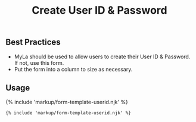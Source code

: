﻿---
title: Create User ID & Password
summary: The Create User ID & Password form allows users to create and update their User ID & Password.
tags: form-templates
layout: guide
image: /img/illustrations/illus-create-user-id-password.svg
imageAlt: 
social:
  title: Create User ID & Password
  description: The Create User ID & Password form allows users to create and update their User ID & Password.
  image:
eleventyNavigation:
  key: Create User ID & Password
  parent: Form Templates
  order: 4
  excerpt: The Create User ID & Password form allows users to create and update their User ID & Password.
  img: /img/illustrations/illus-create-user-id-password.svg
---

## Best Practices

- MyLa should be used to allow users to create their User ID & Password. If not, use this form.
- Put the form into a column to size as necessary.

## Usage

{% include 'markup/form-template-userid.njk' %}

``` html
{% include 'markup/form-template-userid.njk' %}
```
